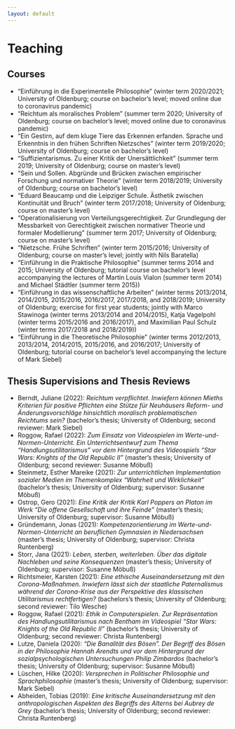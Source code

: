 ```yaml
---
layout: default
---
```


# Teaching

## Courses

+ “Einführung in die Experimentelle Philosophie” (winter term 2020/2021; University of Oldenburg; course on bachelor’s level; moved online due to coronavirus pandemic)
+ “Reichtum als moralisches Problem” (summer term 2020; University of Oldenburg; course on bachelor’s level; moved online due to coronavirus pandemic)
+ “Ein Gestirn, auf dem kluge Tiere das Erkennen erfanden. Sprache und Erkenntnis in den frühen Schriften Nietzsches” (winter term 2019/2020; University of Oldenburg; course on bachelor’s level)
+ “Suffizientarismus. Zu einer Kritik der Unersättlichkeit” (summer term 2019; University of Oldenburg; course on master’s level)
+ “Sein und Sollen. Abgründe und Brücken zwischen empirischer Forschung und normativer Theorie” (winter term 2018/2019; University of Oldenburg; course on bachelor’s level)
+ “Eduard Beaucamp und die Leipziger Schule. Ästhetik zwischen Kontinuität und Bruch” (winter term 2017/2018; University of Oldenburg; course on master’s level)
+ “Operationalisierung von Verteilungsgerechtigkeit. Zur Grundlegung der Messbarkeit von Gerechtigkeit zwischen normativer Theorie und formaler Modellierung” (summer term 2017; University of Oldenburg; course on master’s level)
+ “Nietzsche. Frühe Schriften” (winter term 2015/2016; University of Oldenburg; course on master’s level; jointly with Nils Baratella)
+ “Einführung in die Praktische Philosophie” (summer terms 2014 and 2015; University of Oldenburg; tutorial course on bachelor’s level accompanying the lectures of Martin Louis Vialon (summer term 2014) and Michael Städtler (summer term 2015))
+ “Einführung in das wissenschaftliche Arbeiten” (winter terms 2013/2014, 2014/2015, 2015/2016, 2016/2017, 2017/2018, and 2018/2019; University of Oldenburg; exercise for first year students; jointly with Marco Stawinoga (winter terms 2013/2014 and 2014/2015), Katja Vagelpohl (winter terms 2015/2016 and 2016/2017), and Maximilian Paul Schulz (winter terms 2017/2018 and 2018/2019))
+ “Einführung in die Theoretische Philosophie” (winter terms 2012/2013, 2013/2014, 2014/2015, 2015/2016, and 2016/2017; University of Oldenburg; tutorial course on bachelor’s level accompanying the lecture of Mark Siebel)

## Thesis Supervisions and Thesis Reviews

+ Berndt, Juliane (2022): _Reichtum verpflichtet. Inwiefern können Mieths Kriterien für positive Pflichten eine Stütze für Neuhäusers Reform- und Änderungsvorschläge hinsichtlich moralisch problematischen Reichtums sein?_ (bachelor’s thesis; University of Oldenburg; second reviewer: Mark Siebel)
+ Roggow, Rafael (2022): _Zum Einsatz von Videospielen im Werte-und-Normen-Unterricht. Ein Unterrichtsentwurf zum Thema “Handlungsutilitarismus” vor dem Hintergrund des Videospiels “Star Wars: Knights of the Old Republic II”_ (master’s thesis; University of Oldenburg; second reviewer: Susanne Möbuß)
+ Steinmetz, Esther Mareike (2021): _Zur unterrichtlichen Implementation sozialer Medien im Themenkomplex “Wahrheit und Wirklichkeit”_ (bachelor’s thesis; University of Oldenburg; supervisor: Susanne Möbuß)
+ Ostrop, Gero (2021): _Eine Kritik der Kritik Karl Poppers an Platon im Werk “Die offene Gesellschaft und ihre Feinde”_ (master’s thesis; University of Oldenburg; supervisor: Susanne Möbuß)
+ Gründemann, Jonas (2021): _Kompetenzorientierung im Werte-und-Normen-Unterricht an beruflichen Gymnasien in Niedersachsen_ (master’s thesis; University of Oldenburg; supervisor: Christa Runtenberg)
+ Storr, Jana (2021): _Leben, sterben, weiterleben. Über das digitale Nachleben und seine Konsequenzen_ (master’s thesis; University of Oldenburg; supervisor: Susanne Möbuß)
+ Richtsmeier, Karsten (2021): _Eine ethische Auseinandersetzung mit den Corona-Maßnahmen. Inwiefern lässt sich der staatliche Paternalismus während der Corona-Krise aus der Perspektive des klassischen Utilitarismus rechtfertigen?_ (bachelors’s thesis; University of Oldenburg; second reviewer: Tilo Wesche)
+ Roggow, Rafael (2021): _Ethik in Computerspielen. Zur Repräsentation des Handlungsutilitarismus nach Bentham im Videospiel “Star Wars: Knights of the Old Republic II”_ (bachelor’s thesis; University of Oldenburg; second reviewer: Christa Runtenberg)
+ Lutze, Daniela (2020): _“Die Banalität des Bösen”. Der Begriff des Bösen in der Philosophie Hannah Arendts und vor dem Hintergrund der sozialpsychologischen Untersuchungen Philip Zimbardos_ (bachelor’s thesis; University of Oldenburg; supervisor: Susanne Möbuß)
+ Lüschen, Hilke (2020): _Versprechen in Politischer Philosophie und Sprachphilosophie_ (master’s thesis; University of Oldenburg; supervisor: Mark Siebel)
+ Abheiden, Tobias (2019): _Eine kritische Auseinandersetzung mit den anthropologischen Aspekten des Begriffs des Alterns bei Aubrey de Grey_ (bachelor’s thesis; University of Oldenburg; second reviewer: Christa Runtenberg)
